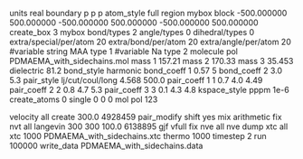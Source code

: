 
units real
boundary p p p
atom_style full
region mybox block -500.000000 500.000000 -500.000000 500.000000 -500.000000 500.000000
create_box 3 mybox bond/types 2 angle/types 0 dihedral/types 0 extra/special/per/atom 20 extra/bond/per/atom 20 extra/angle/per/atom 20
#variable string MAA type 1
#variable Na type 2
molecule pol PDMAEMA_with_sidechains.mol
mass 1 157.21
mass 2 170.33
mass 3 35.453
dielectric 81.2
bond_style harmonic
bond_coeff 1 0.57 5
bond_coeff 2 3.0 5.3
pair_style lj/cut/coul/long 4.568 500.0
pair_coeff 1 1 0.7 4.0 4.49
pair_coeff 2 2 0.8 4.7 5.3
pair_coeff 3 3 0.1 4.3 4.8 
kspace_style pppm 1e-6
create_atoms 0 single 0 0 0 mol pol 123

velocity all create 300.0 4928459
pair_modify shift yes mix arithmetic
fix nvt all langevin 300 300 100.0 6138895 gjf vfull
fix nve all nve
dump xtc all xtc 1000 PDMAEMA_with_sidechains.xtc 
thermo		1000
timestep 2
run		100000
write_data PDMAEMA_with_sidechains.data
